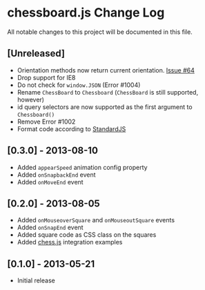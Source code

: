 # chessboard.js Change Log

All notable changes to this project will be documented in this file.

## [Unreleased]
- Orientation methods now return current orientation. [Issue #64]
- Drop support for IE8
- Do not check for `window.JSON` (Error #1004)
- Rename `ChessBoard` to `Chessboard` (`ChessBoard` is still supported, however)
- id query selectors are now supported as the first argument to `Chessboard()`
- Remove Error #1002
- Format code according to [StandardJS]

## [0.3.0] - 2013-08-10
- Added `appearSpeed` animation config property
- Added `onSnapbackEnd` event
- Added `onMoveEnd` event

## [0.2.0] - 2013-08-05
- Added `onMouseoverSquare` and `onMouseoutSquare` events
- Added `onSnapEnd` event
- Added square code as CSS class on the squares
- Added [chess.js] integration examples

## [0.1.0] - 2013-05-21
- Initial release

[chess.js]:https://github.com/jhlywa/chess.js
[Issue #64]:https://github.com/oakmac/chessboardjs/issues/64
[StandardJS]:https://standardjs.com/
